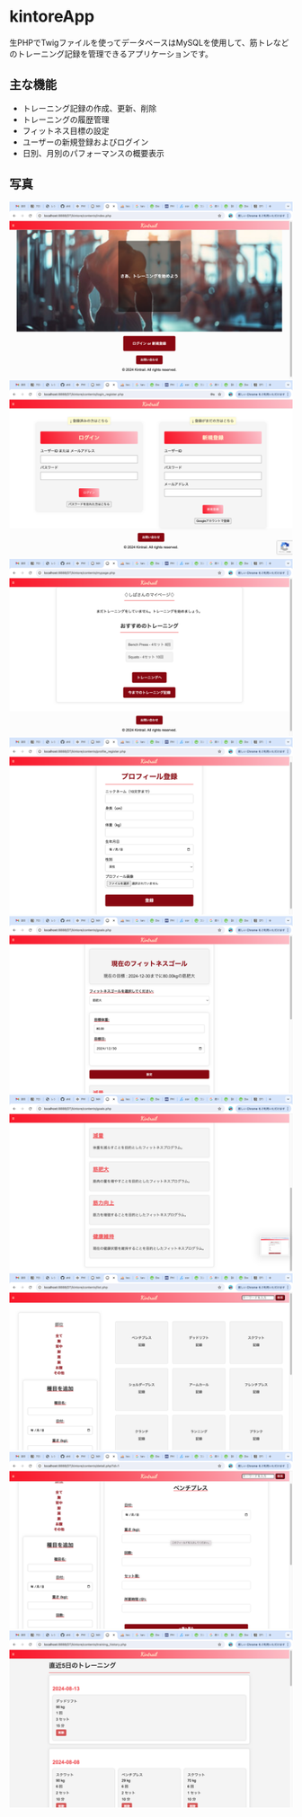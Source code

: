 # kintoreApp
生PHPでTwigファイルを使ってデータベースはMySQLを使用して、筋トレなどのトレーニング記録を管理できるアプリケーションです。

## 主な機能
- トレーニング記録の作成、更新、削除
- トレーニングの履歴管理
- フィットネス目標の設定
- ユーザーの新規登録およびログイン
- 日別、月別のパフォーマンスの概要表示

## 写真
![トップページ](<スクリーンショット 2024-08-15 13.30.01.png>) 
![ログイン・新規登録](<スクリーンショット 2024-08-15 13.30.33.png>) 
![マイページ](<スクリーンショット 2024-08-15 13.31.12.png>) 
![プロフィール登録](<スクリーンショット 2024-08-15 13.31.28.png>) 
![フィットネスゴール設定①](<スクリーンショット 2024-08-15 13.31.51.png>)
![フィットネスゴール設定②](<スクリーンショット 2024-08-15 13.31.55.png>)
![トレーニングリスト](<スクリーンショット 2024-08-15 13.32.05.png>) 
![トレーニング記録フォーム](<スクリーンショット 2024-08-15 13.32.41.png>) 
![トレーニング履歴](<スクリーンショット 2024-08-15 13.33.04.png>)
